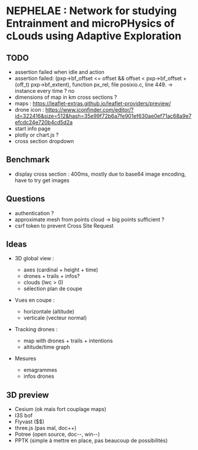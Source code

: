 # NEPHELAE : Network for studying Entrainment and microPHysics of cLouds using Adaptive Exploration

## TODO

- assertion failed when idle and action
- assertion failed: (pxp->bf_offset <= offset && offset < pxp->bf_offset + (off_t) pxp->bf_extent), function px_rel, file posixio.c, line 449. -> instance every time ? no
- dimensions of map in km cross sections ?
- maps : https://leaflet-extras.github.io/leaflet-providers/preview/
- drone icon : https://www.iconfinder.com/editor/?id=322416&size=512&hash=35e99f72b6a7fe901ef630ae0ef71ac68a9e7efcdc24e720b4cd5d2a
- start info page
- plotly or chart.js ?
- cross section dropdown

## Benchmark

- display cross section : 400ms, mostly due to base64 image encoding, have to try get images

## Questions

-   authentication ?
-   approximate mesh from points cloud -> big points sufficient ?
-   csrf token to prevent Cross Site Request

## Ideas

-   3D global view :

    -   axes (cardinal + height + time)
    -   drones + trails + infos?
    -   clouds (lwc > 0)
    -   sélection plan de coupe

-   Vues en coupe :

    -   horizontale (altitude)
    -   verticale (vecteur normal)

-   Tracking drones :

    -   map with drones + trails + intentions
    -   altitude/time graph

-   Mesures

    -   emagrammes
    -   infos drones

## 3D preview

-   Cesium (ok mais fort couplage maps)
-   I3S bof
-   Flyvast (\$\$)
-   three.js (pas mal, doc++)
-   Potree (open source, doc--, win--)
-   PPTK (simple à mettre en place, pas beaucoup de possibilités)
